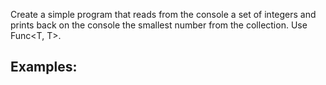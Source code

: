 Create a simple program that reads from the console a set of integers and prints back on the console the smallest number from the collection. Use Func<T, T>.

## Examples:

